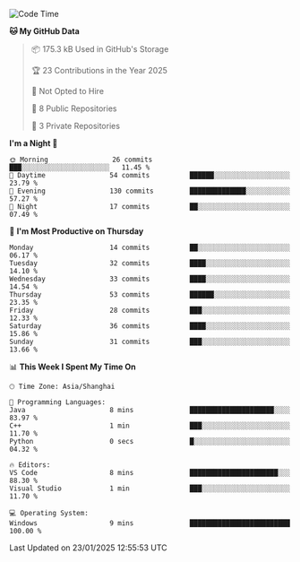 <!--START_SECTION:waka-->
![Code Time](http://img.shields.io/badge/Code%20Time-4%20hrs%201%20min-blue)

**🐱 My GitHub Data** 

> 📦 175.3 kB Used in GitHub's Storage 
 > 
> 🏆 23 Contributions in the Year 2025
 > 
> 🚫 Not Opted to Hire
 > 
> 📜 8 Public Repositories 
 > 
> 🔑 3 Private Repositories 
 > 
**I'm a Night 🦉** 

```text
🌞 Morning                26 commits          ███░░░░░░░░░░░░░░░░░░░░░░   11.45 % 
🌆 Daytime                54 commits          ██████░░░░░░░░░░░░░░░░░░░   23.79 % 
🌃 Evening                130 commits         ██████████████░░░░░░░░░░░   57.27 % 
🌙 Night                  17 commits          ██░░░░░░░░░░░░░░░░░░░░░░░   07.49 % 
```
📅 **I'm Most Productive on Thursday** 

```text
Monday                   14 commits          ██░░░░░░░░░░░░░░░░░░░░░░░   06.17 % 
Tuesday                  32 commits          ████░░░░░░░░░░░░░░░░░░░░░   14.10 % 
Wednesday                33 commits          ████░░░░░░░░░░░░░░░░░░░░░   14.54 % 
Thursday                 53 commits          ██████░░░░░░░░░░░░░░░░░░░   23.35 % 
Friday                   28 commits          ███░░░░░░░░░░░░░░░░░░░░░░   12.33 % 
Saturday                 36 commits          ████░░░░░░░░░░░░░░░░░░░░░   15.86 % 
Sunday                   31 commits          ███░░░░░░░░░░░░░░░░░░░░░░   13.66 % 
```


📊 **This Week I Spent My Time On** 

```text
🕑︎ Time Zone: Asia/Shanghai

💬 Programming Languages: 
Java                     8 mins              █████████████████████░░░░   83.97 % 
C++                      1 min               ███░░░░░░░░░░░░░░░░░░░░░░   11.70 % 
Python                   0 secs              █░░░░░░░░░░░░░░░░░░░░░░░░   04.32 % 

🔥 Editors: 
VS Code                  8 mins              ██████████████████████░░░   88.30 % 
Visual Studio            1 min               ███░░░░░░░░░░░░░░░░░░░░░░   11.70 % 

💻 Operating System: 
Windows                  9 mins              █████████████████████████   100.00 % 
```


 Last Updated on 23/01/2025 12:55:53 UTC
<!--END_SECTION:waka-->
